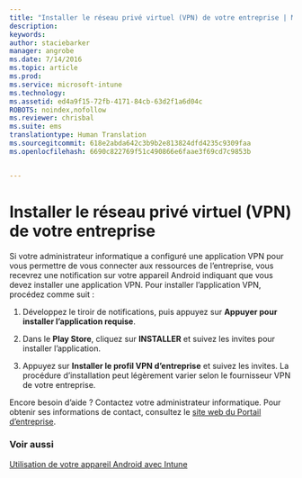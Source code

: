```yaml
---
title: "Installer le réseau privé virtuel (VPN) de votre entreprise | Microsoft Intune"
description: 
keywords: 
author: staciebarker
manager: angrobe
ms.date: 7/14/2016
ms.topic: article
ms.prod: 
ms.service: microsoft-intune
ms.technology: 
ms.assetid: ed4a9f15-72fb-4171-84cb-63d2f1a6d04c
ROBOTS: noindex,nofollow
ms.reviewer: chrisbal
ms.suite: ems
translationtype: Human Translation
ms.sourcegitcommit: 618e2abda642c3b9b2e813824dfd4235c9309faa
ms.openlocfilehash: 6690c822769f51c490866e6faae3f69cd7c9853b


---
```



# Installer le réseau privé virtuel (VPN) de votre entreprise

Si votre administrateur informatique a configuré une application VPN pour vous permettre de vous connecter aux ressources de l’entreprise, vous recevrez une notification sur votre appareil Android indiquant que vous devez installer une application VPN. Pour installer l’application VPN, procédez comme suit :

1.  Développez le tiroir de notifications, puis appuyez sur **Appuyer pour installer l’application requise**.

2.  Dans le **Play Store**, cliquez sur **INSTALLER** et suivez les invites pour installer l’application.

3.  Appuyez sur **Installer le profil VPN d’entreprise** et suivez les invites. La procédure d’installation peut légèrement varier selon le fournisseur VPN de votre entreprise.



Encore besoin d’aide ? Contactez votre administrateur informatique. Pour obtenir ses informations de contact, consultez le [site web du Portail d’entreprise](http://portal.manage.microsoft.com).

### Voir aussi
[Utilisation de votre appareil Android avec Intune](using-your-android-device-with-intune.md)



<!--HONumber=Jul16_HO4-->


